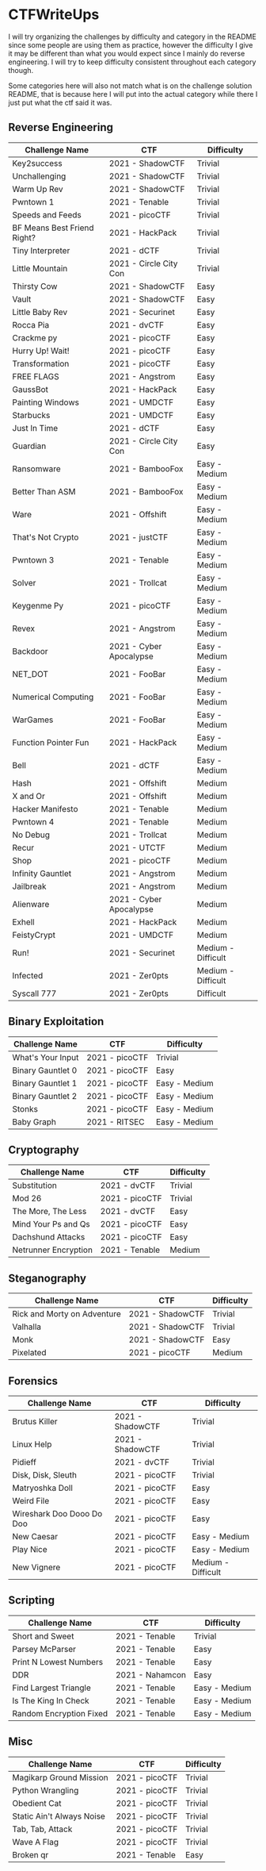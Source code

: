 # CTFWriteUps

I will try organizing the challenges by difficulty and category in the README since some people are using them as practice, however the difficulty I give it may be different than what you would expect since I mainly do reverse engineering. I will try to keep difficulty consistent throughout each category though.

Some categories here will also not match what is on the challenge solution README, that is because here I will put into the actual category while there I just put what the ctf said it was.

## Reverse Engineering

|      Challenge Name        |               CTF               | Difficulty        |
|----------------------------|---------------------------------|-------------------|
| Key2success                | 2021 - ShadowCTF                | Trivial           |
| Unchallenging              | 2021 - ShadowCTF                | Trivial           |
| Warm Up Rev                | 2021 - ShadowCTF                | Trivial           |
| Pwntown 1                  | 2021 - Tenable                  | Trivial           |
| Speeds and Feeds           | 2021 - picoCTF                  | Trivial           |
| BF Means Best Friend Right?| 2021 - HackPack                 | Trivial           |
| Tiny Interpreter           | 2021 - dCTF                     | Trivial           |
| Little Mountain            | 2021 - Circle City Con          | Trivial           |
| Thirsty Cow                | 2021 - ShadowCTF                | Easy              |
| Vault                      | 2021 - ShadowCTF                | Easy              |
| Little Baby Rev            | 2021 - Securinet                | Easy              |
| Rocca Pia                  | 2021 - dvCTF                    | Easy              |
| Crackme py                 | 2021 - picoCTF                  | Easy              |
| Hurry Up! Wait!            | 2021 - picoCTF                  | Easy              |
| Transformation             | 2021 - picoCTF                  | Easy              |
| FREE FLAGS                 | 2021 - Angstrom                 | Easy              |
| GaussBot                   | 2021 - HackPack                 | Easy              |
| Painting Windows           | 2021 - UMDCTF                   | Easy              |
| Starbucks                  | 2021 - UMDCTF                   | Easy              |
| Just In Time               | 2021 - dCTF                     | Easy              |
| Guardian                   | 2021 - Circle City Con          | Easy              |
| Ransomware                 | 2021 - BambooFox                | Easy - Medium     |
| Better Than ASM            | 2021 - BambooFox                | Easy - Medium     |
| Ware                       | 2021 - Offshift                 | Easy - Medium     |
| That's Not Crypto          | 2021 - justCTF                  | Easy - Medium     |
| Pwntown 3                  | 2021 - Tenable                  | Easy - Medium     |
| Solver                     | 2021 - Trollcat                 | Easy - Medium     |
| Keygenme Py                | 2021 - picoCTF                  | Easy - Medium     |
| Revex                      | 2021 - Angstrom                 | Easy - Medium     |
| Backdoor                   | 2021 - Cyber Apocalypse         | Easy - Medium     |
| NET_DOT                    | 2021 - FooBar                   | Easy - Medium     |
| Numerical Computing        | 2021 - FooBar                   | Easy - Medium     |
| WarGames                   | 2021 - FooBar                   | Easy - Medium     |
| Function Pointer Fun       | 2021 - HackPack                 | Easy - Medium     |
| Bell                       | 2021 - dCTF                     | Easy - Medium     |
| Hash                       | 2021 - Offshift                 | Medium            |
| X and Or                   | 2021 - Offshift                 | Medium            |
| Hacker Manifesto           | 2021 - Tenable                  | Medium            |
| Pwntown 4                  | 2021 - Tenable                  | Medium            |
| No Debug                   | 2021 - Trollcat                 | Medium            |
| Recur                      | 2021 - UTCTF                    | Medium            |
| Shop                       | 2021 - picoCTF                  | Medium            |
| Infinity Gauntlet          | 2021 - Angstrom                 | Medium            |
| Jailbreak                  | 2021 - Angstrom                 | Medium            |
| Alienware                  | 2021 - Cyber Apocalypse         | Medium            |
| Exhell                     | 2021 - HackPack                 | Medium            |
| FeistyCrypt                | 2021 - UMDCTF                   | Medium            |
| Run!                       | 2021 - Securinet                | Medium - Difficult|
| Infected                   | 2021 - Zer0pts                  | Medium - Difficult|
| Syscall 777                | 2021 - Zer0pts                  | Difficult         |

## Binary Exploitation

|      Challenge Name        |               CTF               | Difficulty        |
|----------------------------|---------------------------------|-------------------|
| What's Your Input          | 2021 - picoCTF                  | Trivial           |
| Binary Gauntlet 0          | 2021 - picoCTF                  | Easy              |
| Binary Gauntlet 1          | 2021 - picoCTF                  | Easy - Medium     |
| Binary Gauntlet 2          | 2021 - picoCTF                  | Easy - Medium     |
| Stonks                     | 2021 - picoCTF                  | Easy - Medium     |
| Baby Graph                 | 2021 - RITSEC                   | Easy - Medium     |

## Cryptography

|      Challenge Name        |               CTF               | Difficulty        |
|----------------------------|---------------------------------|-------------------|
| Substitution               | 2021 - dvCTF                    | Trivial           |
| Mod 26                     | 2021 - picoCTF                  | Trivial           |
| The More, The Less         | 2021 - dvCTF                    | Easy              |
| Mind Your Ps and Qs        | 2021 - picoCTF                  | Easy              |
| Dachshund Attacks          | 2021 - picoCTF                  | Easy              |
| Netrunner Encryption       | 2021 - Tenable                  | Medium            |

## Steganography

|      Challenge Name        |               CTF               | Difficulty        |
|----------------------------|---------------------------------|-------------------|
| Rick and Morty on Adventure| 2021 - ShadowCTF                | Trivial           |
| Valhalla                   | 2021 - ShadowCTF                | Trivial           |
| Monk                       | 2021 - ShadowCTF                | Easy              |
| Pixelated                  | 2021 - picoCTF                  | Medium            |

## Forensics

|      Challenge Name        |               CTF               | Difficulty        |
|----------------------------|---------------------------------|-------------------|
| Brutus Killer              | 2021 - ShadowCTF                | Trivial           |
| Linux Help                 | 2021 - ShadowCTF                | Trivial           |
| Pidieff                    | 2021 - dvCTF                    | Trivial           |
| Disk, Disk, Sleuth         | 2021 - picoCTF                  | Trivial           |
| Matryoshka Doll            | 2021 - picoCTF                  | Easy              |
| Weird File                 | 2021 - picoCTF                  | Easy              |
| Wireshark Doo Dooo Do Doo  | 2021 - picoCTF                  | Easy              |
| New Caesar                 | 2021 - picoCTF                  | Easy - Medium     |
| Play Nice                  | 2021 - picoCTF                  | Easy - Medium     |
| New Vignere                | 2021 - picoCTF                  | Medium - Difficult|

## Scripting

|      Challenge Name        |               CTF               | Difficulty        |
|----------------------------|---------------------------------|-------------------|
| Short and Sweet            | 2021 - Tenable                  | Trivial           |
| Parsey McParser            | 2021 - Tenable                  | Easy              |
| Print N Lowest Numbers     | 2021 - Tenable                  | Easy              |
| DDR                        | 2021 - Nahamcon                 | Easy              |
| Find Largest Triangle      | 2021 - Tenable                  | Easy - Medium     |
| Is The King In Check       | 2021 - Tenable                  | Easy - Medium     |
| Random Encryption Fixed    | 2021 - Tenable                  | Easy - Medium     |

## Misc

|      Challenge Name        |               CTF               | Difficulty        |
|----------------------------|---------------------------------|-------------------|
| Magikarp Ground Mission    | 2021 - picoCTF                  | Trivial           |
| Python Wrangling           | 2021 - picoCTF                  | Trivial           |
| Obedient Cat               | 2021 - picoCTF                  | Trivial           |
| Static Ain't Always Noise  | 2021 - picoCTF                  | Trivial           |
| Tab, Tab, Attack           | 2021 - picoCTF                  | Trivial           |
| Wave A Flag                | 2021 - picoCTF                  | Trivial           |
| Broken qr                  | 2021 - Tenable                  | Easy              |